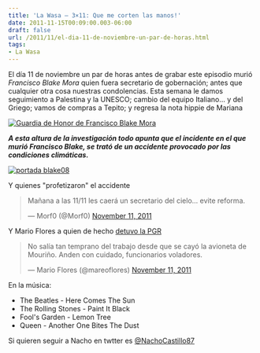 ```yaml
---
title: 'La Wasa – 3×11: Que me corten las manos!'
date: 2011-11-15T00:09:00.003-06:00
draft: false
url: /2011/11/el-dia-11-de-noviembre-un-par-de-horas.html
tags: 
- La Wasa
---
```


El día 11 de noviembre un par de horas antes de grabar este episodio murió _Francisco Blake Mora_ quien fuera secretario de gobernación; antes que cualquier otra cosa nuestras condolencias. Esta semana le damos seguimiento a Palestina y la UNESCO; cambio del equipo Italiano... y del Griego; vamos de compras a Tepito; y regresa la nota hippie de Mariana  
  

  

  

[![Guardia de Honor de Francisco Blake Mora](http://zillas.la-wasa.com/wp-content/uploads/2011/11/POLITICA13NOV-300x207.png "Guardia de Honor")](http://zillas.la-wasa.com/wp-content/uploads/2011/11/POLITICA13NOV.png) 

  
  
  
**_A esta altura de la investigación todo apunta que el incidente en el que murió Francisco Blake, se trató de un accidente provocado por las condiciones climáticas._**  
  
  
  
  

[![](http://fuentesfidedignas.com.mx/portal2013/images/Notas/NOVIEMBRE/09/portada20blake08.jpg "portada blake08")](http://fuentesfidedignas.com.mx/portal2013/images/Notas/NOVIEMBRE/09/portada20blake08.jpg)

  
Y quienes "profetizaron" el accidente  
  

> Mañana a las 11/11 les caerá un secretario del cielo... evite reforma.
> 
> — Morf0 (@Morf0) [November 11, 2011](https://twitter.com/Morf0/status/134843741541367808)

  
  
Y Mario Flores a quien de hecho [detuvo la PGR](http://www.proceso.com.mx/?p=287999)  
  

> No salía tan temprano del trabajo desde que se cayó la avioneta de Mouriño. Anden con cuidado, funcionarios voladores.
> 
> — Mario Flores (@mareoflores) [November 11, 2011](https://twitter.com/mareoflores/status/134795082548256771)

  
  
En la música:  

*   The Beatles - Here Comes The Sun
*   The Rolling Stones - Paint It Black
*   Fool's Garden - Lemon Tree
*   Queen - Another One Bites The Dust

  
  
Si quieren seguir a Nacho en twtter es [@NachoCastillo87](https://twitter.com/#%21/nachocastillo87)